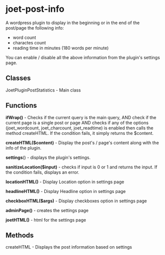 # joet-post-info

A wordpress plugin to display in the beginning or in the end of the post/page the following info:

- word count
- charactes count
- reading time in minutes (180 words per minute)

You can enable / disable all the above information from the plugin's settings page.


## Classes
JoetPluginPostStatistics - Main class

## Functions

**ifWrap()** - Checks if the current query is the main query, AND check if the current page is a single post or page AND checks if any of the options (joet_wordcount, joet_charcount, joet_readtime) is enabled then calls the method createHTML. If the condition fails, it simply returns the $content.

**createHTML($content)** - Display the post's / page's content along with the info of the plugin.

**settings**() - displays the plugin's settings.

**sanitizeLocation($input)** - checks if input is 0 or 1 and returns the input. If the condition fails, displays an error.

**locationHTML()** - Display Location option in settings page

**headlineHTML()** - Display Headline option in settings page

**checkboxHTML($args)** - Display checkboxes option in settings page

**adminPage()** - creates the settings page

**joetHTML()** - html for the settings page

## Methods

createHTML - Displays the post information based on settings
